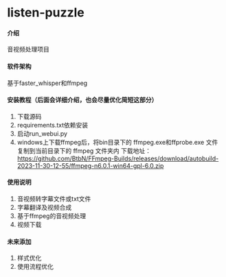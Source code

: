 # listen-puzzle

#### 介绍
音视频处理项目

#### 软件架构
基于faster_whisper和ffmpeg

#### 安装教程（后面会详细介绍，也会尽量优化简短这部分）

1.  下载源码
2.  requirements.txt依赖安装
3.  启动run_webui.py
4. windows上下载ffmpeg后，将bin目录下的 ffmpeg.exe和ffprobe.exe 文件复制到当前目录下的 ffmpeg 文件夹内
   下载地址：https://github.com/BtbN/FFmpeg-Builds/releases/download/autobuild-2023-11-30-12-55/ffmpeg-n6.0.1-win64-gpl-6.0.zip

#### 使用说明

1. 音视频转字幕文件或txt文件
2. 字幕翻译及视频合成
3. 基于ffmpeg的音视频处理
4. 视频下载

#### 未来添加
1. 样式优化
2. 使用流程优化